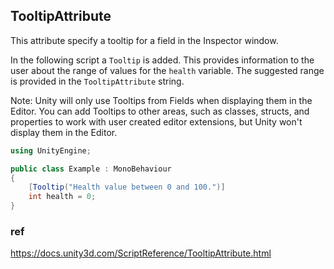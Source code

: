## TooltipAttribute

This attribute specify a tooltip for a field in the Inspector window.


In the following script a `Tooltip` is added. This provides information to the user about the range of values for the `health` variable. The suggested range is provided in the `TooltipAttribute` string.  
  
Note: Unity will only use Tooltips from Fields when displaying them in the Editor. You can add Tooltips to other areas, such as classes, structs, and properties to work with user created editor extensions, but Unity won't display them in the Editor.


```cs
using UnityEngine;

public class Example : MonoBehaviour
{
    [Tooltip("Health value between 0 and 100.")]
    int health = 0;
}
```


### ref 
https://docs.unity3d.com/ScriptReference/TooltipAttribute.html


